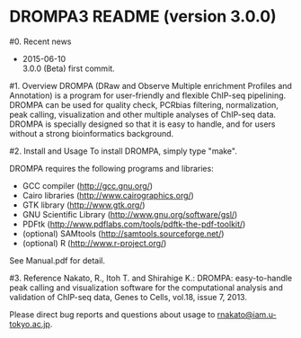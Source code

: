 # DROMPA3 README (version 3.0.0)

#0. Recent news
* 2015-06-10  
3.0.0 (Beta) first commit.

#1. Overview
DROMPA (DRaw and Observe Multiple enrichment Profiles and Annotation) is a program for user-friendly and flexible ChIP-seq pipelining. DROMPA can be used for quality check, PCRbias filtering, normalization, peak calling, visualization and other multiple analyses of ChIP-seq data. DROMPA is specially designed so that it is easy to handle, and for users without a strong bioinformatics background.

#2. Install and Usage
To install DROMPA, simply type "make".

DROMPA requires the following programs and libraries:
* GCC compiler (http://gcc.gnu.org/)
* Cairo libraries (http://www.cairographics.org/)
* GTK library (http://www.gtk.org/)
* GNU Scientific Library (http://www.gnu.org/software/gsl/)
* PDFtk (http://www.pdflabs.com/tools/pdftk-the-pdf-toolkit/)
* (optional) SAMtools (http://samtools.sourceforge.net/)
* (optional) R (http://www.r-project.org/)

 See Manual.pdf for detail.


#3. Reference
Nakato, R., Itoh T. and Shirahige K.: DROMPA: easy-to-handle peak calling and visualization software for the computational analysis and validation of ChIP-seq data, Genes to Cells, vol.18, issue 7, 2013.

Please direct bug reports and questions about usage to rnakato@iam.u-tokyo.ac.jp.
